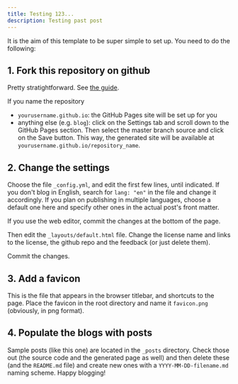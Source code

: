 ```yaml
---
title: Testing 123...
description: Testing past post
---
```


It is the aim of this template to be super simple to set up. You need to do the following:

## 1. Fork this repository on github

Pretty stratightforward. See [the guide](https://guides.github.com/activities/forking/). 

If you name the repository
- `yourusername.github.io`: the GitHub Pages site will be set up for you
- anything else (e.g. `blog`): click on the Settings tab and scroll down to the GitHub Pages section. Then select the master branch source and click on the Save button. This way, the generated site will be available at `yourusername.github.io/repository_name`. 

## 2. Change the settings

Choose the file `_config.yml`, and edit the first few lines, until indicated. If you don't blog in English, search for `lang: "en"` in the file and change it accordingly. If you plan on publishing in multiple languages, choose a default one here and specify other ones in the  actual post's front matter. 

If you use the web editor, commit the changes at the bottom of the page.

Then edit the `_layouts/default.html` file. Change the license name and links to the license, the github repo and the feedback (or just delete them). 

Commit the changes. 

## 3. Add a favicon

This is the file that appears in the browser titlebar, and shortcuts to the page. Place the favicon in the root directory and name it `favicon.png` (obviously, in png format). 

## 4. Populate the blogs with posts

Sample posts (like this one) are located in the `_posts` directory. Check those out (the source code and the generated page as well) and then delete these (and the `README.md` file) and create new ones with a `YYYY-MM-DD-filename.md` naming scheme. Happy blogging!